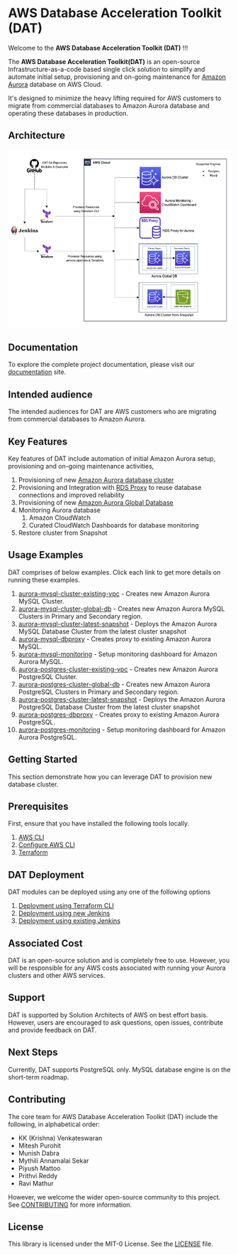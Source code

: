 # AWS Database Acceleration Toolkit (DAT) 
Welcome to the **AWS Database Acceleration Toolkit (DAT)** !!! 

The **AWS Database Acceleration Toolkit(DAT)** is an open-source Infrastructure-as-a-code based single click solution to simplify and automate initial setup, provisioning and on-going maintenance for [Amazon Aurora](https://aws.amazon.com/rds/aurora/) database on AWS Cloud. 

It's designed to minimize the heavy lifting required for AWS customers to migrate from commercial databases to Amazon Aurora database and operating these databases in production.

## Architecture

![image](docs/images/DAT-Architecture-new.png)

## Documentation

To explore the complete project documentation, please visit our [documentation](https://aws-samples.github.io/aws-database-acceleration-toolkit/) site.

## Intended audience

The intended audiences for DAT are AWS customers who are migrating from commercial databases to Amazon Aurora.

## Key Features

Key features of DAT include automation of initial Amazon Aurora setup, provisioning and on-going maintenance activities,
1. Provisioning of new [Amazon Aurora database cluster](https://aws.amazon.com/rds/aurora/)
2. Provisioning and Integration with [RDS Proxy](https://aws.amazon.com/rds/proxy/) to reuse database connections and improved reliability
3. Provisioning of new [Amazon Aurora Global Database](https://aws.amazon.com/rds/aurora/global-database/)
4. Monitoring Aurora database 
	1. Amazon CloudWatch
	2. Curated CloudWatch Dashboards for database monitoring
5. Restore cluster from Snapshot 

## Usage Examples

DAT comprises of below examples. Click each link to get more details on running these examples.

1. [aurora-mysql-cluster-existing-vpc](https://github.com/aws-samples/aws-database-acceleration-toolkit/tree/main/examples/aurora-mysql-cluster-existing-vpc) - Creates new Amazon Aurora MySQL Cluster.
2. [aurora-mysql-cluster-global-db](https://github.com/aws-samples/aws-database-acceleration-toolkit/tree/main/examples/aurora-mysql-cluster-global-db) - Creates new Amazon Aurora MySQL Clusters in Primary and Secondary region.
3. [aurora-mysql-cluster-latest-snapshot](https://github.com/aws-samples/aws-database-acceleration-toolkit/tree/main/examples/aurora-mysql-cluster-latest-snapshot) - Deploys the Amazon Aurora MySQL Database Cluster from the latest cluster snapshot
4. [aurora-mysql-dbproxy](https://github.com/aws-samples/aws-database-acceleration-toolkit/tree/main/examples/aurora-mysql-dbproxy) - Creates proxy to existing Amazon Aurora MySQL.
5. [aurora-mysql-monitoring](https://github.com/aws-samples/aws-database-acceleration-toolkit/tree/main/examples/aurora-mysql-monitoring) - Setup monitoring dashboard for Amazon Aurora MySQL.
6. [aurora-postgres-cluster-existing-vpc](https://github.com/aws-samples/aws-database-acceleration-toolkit/tree/main/examples/aurora-postgres-cluster-existing-vpc) - Creates new Amazon Aurora PostgreSQL Cluster.
7. [aurora-postgres-cluster-global-db](https://github.com/aws-samples/aws-database-acceleration-toolkit/tree/main/examples/aurora-postgres-cluster-global-db) - Creates new Amazon Aurora PostgreSQL Clusters in Primary and Secondary region.
8. [aurora-postgres-cluster-latest-snapshot](https://github.com/aws-samples/aws-database-acceleration-toolkit/tree/main/examples/aurora-postgres-cluster-latest-snapshot) - Deploys the Amazon Aurora PostgreSQL Database Cluster from the latest cluster snapshot
9. [aurora-postgres-dbproxy](https://github.com/aws-samples/aws-database-acceleration-toolkit/tree/mythili-updates/examples/aurora-postgres-dbproxy) - Creates proxy to existing Amazon Aurora PostgreSQL.
10. [aurora-postgres-monitoring](https://github.com/aws-samples/aws-database-acceleration-toolkit/tree/mythili-updates/examples/aurora-mysql-monitoring) - Setup monitoring dashboard for Amazon Aurora PostgreSQL.

## Getting Started

This section demonstrate how you can leverage DAT to provision new database cluster.

## Prerequisites

First, ensure that you have installed the following tools locally.

1. [AWS CLI](https://docs.aws.amazon.com/cli/latest/userguide/getting-started-install.html)
2. [Configure AWS CLI](https://docs.aws.amazon.com/cli/latest/userguide/cli-configure-quickstart.html)
3. [Terraform](https://learn.hashicorp.com/tutorials/terraform/install-cli)

## DAT Deployment
DAT modules can be deployed using any one of the following options

1. [Deployment using Terraform CLI](https://github.com/aws-samples/aws-database-acceleration-toolkit/blob/main/docs/deployment_using_cli.md)
2. [Deployment using new Jenkins](https://github.com/aws-samples/aws-database-acceleration-toolkit/blob/main/docs/deployment_using_new_jenkins.md)
3. [Deployment using existing Jenkins](https://github.com/aws-samples/aws-database-acceleration-toolkit/blob/main/docs/deployment_using_existing_jenkins.md)

## Associated Cost

DAT is an open-source solution and is completely free to use. However, you will be responsible for any AWS costs associated with running your Aurora clusters and other AWS services.

## Support 

DAT is supported by Solution Architects of AWS on best effort basis. However, users are encouraged to ask questions, open issues, contribute and provide feedback on DAT.

## Next Steps

Currently, DAT supports PostgreSQL only. MySQL database engine is on the short-term roadmap. 

## Contributing

The core team for AWS Database Acceleration Toolkit (DAT) include the following, in alphabetical order:

* KK (Krishna) Venkateswaran
* Mitesh Purohit
* Munish Dabra
* Mythili Annamalai Sekar
* Piyush Mattoo
* Prithvi Reddy
* Ravi Mathur

However, we welcome the wider open-source community to this project. See [CONTRIBUTING](CONTRIBUTING.md) for more information.

## License

This library is licensed under the MIT-0 License. See the [LICENSE](LICENSE) file.
